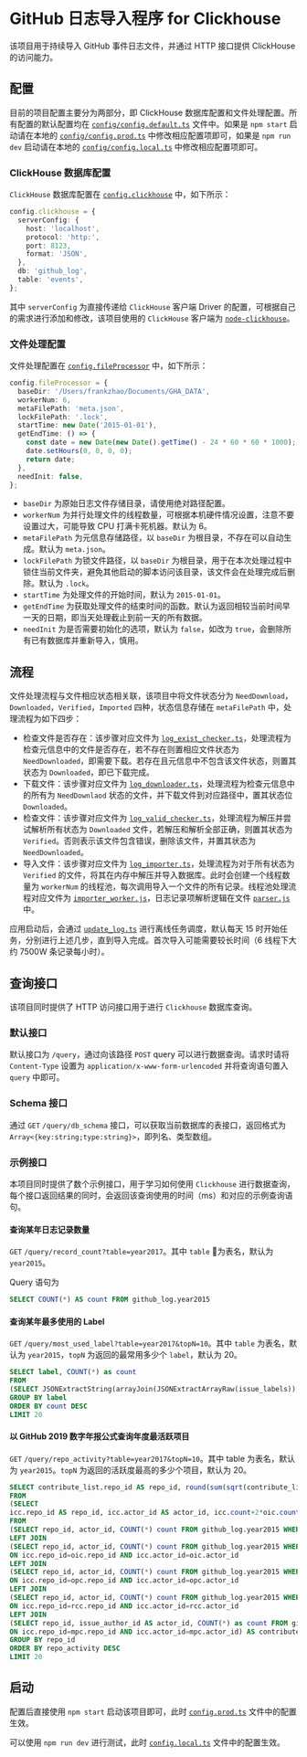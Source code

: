 # GitHub 日志导入程序 for Clickhouse

该项目用于持续导入 GitHub 事件日志文件，并通过 HTTP 接口提供 ClickHouse 的访问能力。

## 配置

目前的项目配置主要分为两部分，即 ClickHouse 数据库配置和文件处理配置。所有配置的默认配置均在 [`config/config.default.ts`](config/config.default.ts) 文件中。如果是 `npm start` 启动请在本地的 [`config/config.prod.ts`](config/config.prod.ts) 中修改相应配置项即可，如果是 `npm run dev` 启动请在本地的 [`config/config.local.ts`](config/config.local.ts) 中修改相应配置项即可。

### ClickHouse 数据库配置

`ClickHouse` 数据库配置在 [`config.clickhouse`](config/config.default.ts#L52) 中，如下所示：

``` typescript
config.clickhouse = {
  serverConfig: {
    host: 'localhost',
    protocol: 'http:',
    port: 8123,
    format: 'JSON',
  },
  db: 'github_log',
  table: 'events',
};
```

其中 `serverConfig` 为直接传递给 `ClickHouse` 客户端 Driver 的配置，可根据自己的需求进行添加和修改，该项目使用的 `ClickHouse` 客户端为 [`node-clickhouse`](https://github.com/apla/node-clickhouse)。

### 文件处理配置

文件处理配置在 [`config.fileProcessor`](config/config.default.ts#L30) 中，如下所示：

```typescript
config.fileProcessor = {
  baseDir: '/Users/frankzhao/Documents/GHA_DATA',
  workerNum: 6,
  metaFilePath: 'meta.json',
  lockFilePath: '.lock',
  startTime: new Date('2015-01-01'),
  getEndTime: () => {
    const date = new Date(new Date().getTime() - 24 * 60 * 60 * 1000);
    date.setHours(0, 0, 0, 0);
    return date;
  },
  needInit: false,
};
```

- `baseDir` 为原始日志文件存储目录，请使用绝对路径配置。
- `workerNum` 为并行处理文件的线程数量，可根据本机硬件情况设置，注意不要设置过大，可能导致 CPU 打满卡死机器。默认为 6。
- `metaFilePath` 为元信息存储路径，以 `baseDir` 为根目录，不存在可以自动生成。默认为 `meta.json`。
- `lockFilePath` 为锁文件路径，以 `baseDir` 为根目录，用于在本次处理过程中锁住当前文件夹，避免其他启动的脚本访问该目录，该文件会在处理完成后删除。默认为 `.lock`。
- `startTime` 为处理文件的开始时间，默认为 `2015-01-01`。
- `getEndTime` 为获取处理文件的结束时间的函数。默认为返回相较当前时间早一天的日期，即当天处理截止到前一天的所有数据。
- `needInit` 为是否需要初始化的选项，默认为 `false`，如改为 `true`，会删除所有已有数据库并重新导入，慎用。

## 流程

文件处理流程与文件相应状态相关联，该项目中将文件状态分为 `NeedDownload`，`Downloaded`，`Verified`，`Imported` 四种，状态信息存储在 `metaFilePath` 中，处理流程为如下四步：

- 检查文件是否存在：该步骤对应文件为 [`log_exist_checker.ts`](app/service/log_exist_checker.ts)，处理流程为检查元信息中的文件是否存在，若不存在则置相应文件状态为 `NeedDownloaded`，即需要下载。若存在且元信息中不包含该文件状态，则置其状态为 `Downloaded`，即已下载完成。
- 下载文件：该步骤对应文件为 [`log_downloader.ts`](app/service/log_downloader.ts)，处理流程为检查元信息中的所有为 `NeedDownlaod` 状态的文件，并下载文件到对应路径中，置其状态位 `Downloaded`。
- 检查文件：该步骤对应文件为 [`log_valid_checker.ts`](app/log_valid_checker.ts)，处理流程为解压并尝试解析所有状态为 `Downloaded` 文件，若解压和解析全部正确，则置其状态为 `Verified`。否则表示该文件包含错误，删除该文件，并置其状态为 `NeedDownloaded`。
- 导入文件：该步骤对应文件为 [`log_importer.ts`](app/service/log_importer.ts)，处理流程为对于所有状态为 `Verified` 的文件，将其在内存中解压并导入数据库。此时会创建一个线程数量为 `workerNum` 的线程池，每次调用导入一个文件的所有记录。线程池处理流程对应文件为 [`importer_worker.js`](app/importer_worker.js)，日志记录项解析逻辑在文件 [`parser.js`](app/parser.js) 中。

应用启动后，会通过 [`update_log.ts`](app/schedule/update_log.ts) 进行离线任务调度，默认每天 15 时开始任务，分别进行上述几步，直到导入完成。首次导入可能需要较长时间（6 线程下大约 7500W 条记录每小时）。

## 查询接口

该项目同时提供了 HTTP 访问接口用于进行 `Clickhouse` 数据库查询。

### 默认接口
默认接口为 `/query`，通过向该路径 `POST` query 可以进行数据查询。请求时请将 `Content-Type` 设置为 `application/x-www-form-urlencoded` 并将查询语句置入 `query` 中即可。

### Schema 接口
通过 `GET` `/query/db_schema` 接口，可以获取当前数据库的表接口，返回格式为 `Array<{key:string;type:string}>`，即列名、类型数组。

### 示例接口

本项目同时提供了数个示例接口，用于学习如何使用 `Clickhouse` 进行数据查询，每个接口返回结果的同时，会返回该查询使用的时间（ms）和对应的示例查询语句。

#### 查询某年日志记录数量

`GET` `/query/record_count?table=year2017`。其中 `table` 为表名，默认为 `year2015`。

Query 语句为

``` SQL
SELECT COUNT(*) AS count FROM github_log.year2015
```

#### 查询某年最多使用的 Label

`GET` `/query/most_used_label?table=year2017&topN=10`。其中 `table` 为表名，默认为 `year2015`，`topN` 为返回的最常用多少个 `label`，默认为 20。

``` SQL
SELECT label, COUNT(*) as count
FROM
(SELECT JSONExtractString(arrayJoin(JSONExtractArrayRaw(issue_labels)), 'name') as label FROM github_log.year2015 WHERE (type = 'IssuesEvent' OR type = 'PullRequestEvent') AND action = 'closed')
GROUP BY label
ORDER BY count DESC
LIMIT 20
```

#### 以 GitHub 2019 数字年报公式查询年度最活跃项目

`GET` `/query/repo_activity?table=year2017&topN=10`。其中 table 为表名，默认为 `year2015`。`topN` 为返回的活跃度最高的多少个项目，默认为 20。

``` SQL
SELECT contribute_list.repo_id AS repo_id, round(sum(sqrt(contribute_list.score)),2) AS repo_activity 
FROM
(SELECT
icc.repo_id AS repo_id, icc.actor_id AS actor_id, icc.count+2*oic.count+3*opc.count+4*rcc.count+5*mpc.count AS score
FROM
(SELECT repo_id, actor_id, COUNT(*) count FROM github_log.year2015 WHERE type='IssueCommentEvent' AND action='created' GROUP BY repo_id, actor_id) AS icc
LEFT JOIN
(SELECT repo_id, actor_id, COUNT(*) count FROM github_log.year2015 WHERE type='IssuesEvent' AND action='opened' GROUP BY repo_id, actor_id) AS oic
ON icc.repo_id=oic.repo_id AND icc.actor_id=oic.actor_id 
LEFT JOIN
(SELECT repo_id, actor_id, COUNT(*) count FROM github_log.year2015 WHERE type='PullRequestEvent' AND action='opened' GROUP BY repo_id, actor_id) AS opc
ON icc.repo_id=opc.repo_id AND icc.actor_id=opc.actor_id 
LEFT JOIN
(SELECT repo_id, actor_id, COUNT(*) count FROM github_log.year2015 WHERE type='PullRequestReviewCommentEvent' AND action='created' GROUP BY repo_id, actor_id) AS rcc
ON icc.repo_id=rcc.repo_id AND icc.actor_id=rcc.actor_id
LEFT JOIN
(SELECT repo_id, issue_author_id AS actor_id, COUNT(*) as count FROM github_log.year2015 WHERE type='PullRequestEvent' AND action='closed' AND pull_merged=1 GROUP BY repo_id, actor_id) AS mpc
ON icc.repo_id=mpc.repo_id AND icc.actor_id=mpc.actor_id) AS contribute_list
GROUP BY repo_id
ORDER BY repo_activity DESC
LIMIT 20
```

## 启动

配置后直接使用 `npm start` 启动该项目即可，此时 [`config.prod.ts`](config/config.prod.ts) 文件中的配置生效。

可以使用 `npm run dev` 进行测试，此时 [`config.local.ts`](config/config.local.ts) 文件中的配置生效。
